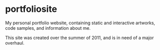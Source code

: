 portfoliosite
=============

<p>My personal portfolio website, containing static and interactive artworks, code samples, and information about me.</p>
<p>This site was created over the summer of 2011, and is in need of a major overhaul.</p>
